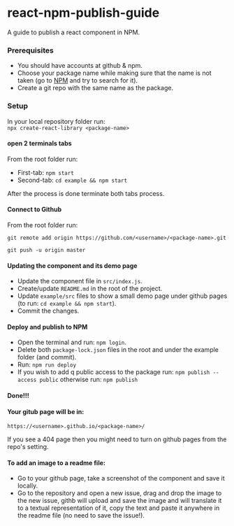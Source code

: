 # react-npm-publish-guide
A guide to publish a react component in NPM.

### Prerequisites
- You should have accounts at github & npm.
- Choose your package name while making sure that the name is not taken (go to [NPM](https://www.npmjs.com/) and try to search for it).
- Create a git repo with the same name as the package.

### Setup
In your local repository folder run:\
`npx create-react-library <package-name>`

#### open 2 terminals tabs
From the root folder run:
- First-tab: `npm start`
- Second-tab: `cd example && npm start`

After the process is done terminate both tabs process.

#### Connect to Github
From the root folder run:

`git remote add origin https://github.com/<username>/<package-name>.git`


`git push -u origin master`

#### Updating the component and its demo page
- Update the component file in `src/index.js`.
- Create/update `README.md` in the root of the project.
- Update `example/src` files to show a small demo page under github pages (to run: `cd example && npm start`).
- Commit the changes.

#### Deploy and publish to NPM
- Open the terminal and run: `npm login`.
- Delete both `package-lock.json` files in the root and under the example folder (and commit).
- Run: `npm run deploy`
- If you wish to add q public access to the package run:
`npm publish --access public`
otherwise run: `npm publish`

#### Done!!!

#### Your gitub page will be in:
`https://<username>.github.io/<package-name>/`

If you see a 404 page then you might need to turn on github pages from the repo's setting.

#### To add an image to a readme file:
- Go to your github page, take a screenshot of the component and save it locally.
- Go to the repository and open a new issue, drag and drop the image to the new issue, 
githb will upload and save the image and will translate it to a textual representation of it, 
copy the text and paste it anywhere in the readme file (no need to save the issue!).
